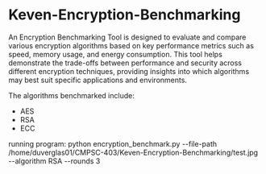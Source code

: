# Keven-Encryption-Benchmarking
An Encryption Benchmarking Tool is designed to evaluate and compare various encryption algorithms
based on key performance metrics such as speed, memory usage, and energy consumption.
This tool helps demonstrate the trade-offs between performance and security across different
encryption techniques, providing insights into which algorithms may best suit specific applications and environments.

The algorithms benchmarked include:

- AES 
- RSA 
- ECC 

running program: python encryption_benchmark.py --file-path /home/duverglas01/CMPSC-403/Keven-Encryption-Benchmarking/test.jpg --algorithm RSA --rounds 3
